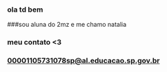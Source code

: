 
### ola td bem
###sou aluna do 2mz e me chamo natalia 
### meu contato <3
### 00001105731078sp@al.educacao.sp.gov.br

